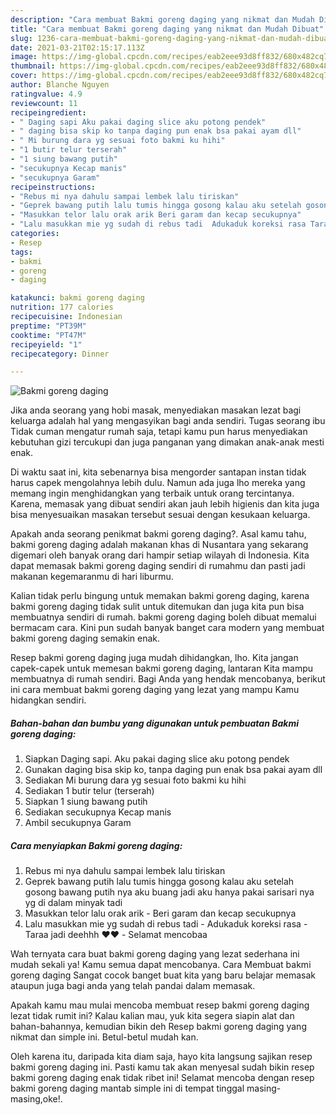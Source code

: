 ```yaml
---
description: "Cara membuat Bakmi goreng daging yang nikmat dan Mudah Dibuat"
title: "Cara membuat Bakmi goreng daging yang nikmat dan Mudah Dibuat"
slug: 1236-cara-membuat-bakmi-goreng-daging-yang-nikmat-dan-mudah-dibuat
date: 2021-03-21T02:15:17.113Z
image: https://img-global.cpcdn.com/recipes/eab2eee93d8ff832/680x482cq70/bakmi-goreng-daging-foto-resep-utama.jpg
thumbnail: https://img-global.cpcdn.com/recipes/eab2eee93d8ff832/680x482cq70/bakmi-goreng-daging-foto-resep-utama.jpg
cover: https://img-global.cpcdn.com/recipes/eab2eee93d8ff832/680x482cq70/bakmi-goreng-daging-foto-resep-utama.jpg
author: Blanche Nguyen
ratingvalue: 4.9
reviewcount: 11
recipeingredient:
- " Daging sapi Aku pakai daging slice aku potong pendek"
- " daging bisa skip ko tanpa daging pun enak bsa pakai ayam dll"
- " Mi burung dara yg sesuai foto bakmi ku hihi"
- "1 butir telur terserah"
- "1 siung bawang putih"
- "secukupnya Kecap manis"
- "secukupnya Garam"
recipeinstructions:
- "Rebus mi nya dahulu sampai lembek lalu tiriskan"
- "Geprek bawang putih lalu tumis hingga gosong kalau aku setelah gosong bawang putih nya aku buang jadi aku hanya pakai sarisari nya yg di dalam minyak tadi"
- "Masukkan telor lalu orak arik Beri garam dan kecap secukupnya"
- "Lalu masukkan mie yg sudah di rebus tadi  Adukaduk koreksi rasa Taraa jadi deehhh ❤️❤️ Selamat mencobaa"
categories:
- Resep
tags:
- bakmi
- goreng
- daging

katakunci: bakmi goreng daging 
nutrition: 177 calories
recipecuisine: Indonesian
preptime: "PT39M"
cooktime: "PT47M"
recipeyield: "1"
recipecategory: Dinner

---
```



![Bakmi goreng daging](https://img-global.cpcdn.com/recipes/eab2eee93d8ff832/680x482cq70/bakmi-goreng-daging-foto-resep-utama.jpg)

Jika anda seorang yang hobi masak, menyediakan masakan lezat bagi keluarga adalah hal yang mengasyikan bagi anda sendiri. Tugas seorang ibu Tidak cuman mengatur rumah saja, tetapi kamu pun harus menyediakan kebutuhan gizi tercukupi dan juga panganan yang dimakan anak-anak mesti enak.

Di waktu  saat ini, kita sebenarnya bisa mengorder santapan instan tidak harus capek mengolahnya lebih dulu. Namun ada juga lho mereka yang memang ingin menghidangkan yang terbaik untuk orang tercintanya. Karena, memasak yang dibuat sendiri akan jauh lebih higienis dan kita juga bisa menyesuaikan masakan tersebut sesuai dengan kesukaan keluarga. 



Apakah anda seorang penikmat bakmi goreng daging?. Asal kamu tahu, bakmi goreng daging adalah makanan khas di Nusantara yang sekarang digemari oleh banyak orang dari hampir setiap wilayah di Indonesia. Kita dapat memasak bakmi goreng daging sendiri di rumahmu dan pasti jadi makanan kegemaranmu di hari liburmu.

Kalian tidak perlu bingung untuk memakan bakmi goreng daging, karena bakmi goreng daging tidak sulit untuk ditemukan dan juga kita pun bisa membuatnya sendiri di rumah. bakmi goreng daging boleh dibuat memalui bermacam cara. Kini pun sudah banyak banget cara modern yang membuat bakmi goreng daging semakin enak.

Resep bakmi goreng daging juga mudah dihidangkan, lho. Kita jangan capek-capek untuk memesan bakmi goreng daging, lantaran Kita mampu membuatnya di rumah sendiri. Bagi Anda yang hendak mencobanya, berikut ini cara membuat bakmi goreng daging yang lezat yang mampu Kamu hidangkan sendiri.

<!--inarticleads1-->

##### Bahan-bahan dan bumbu yang digunakan untuk pembuatan Bakmi goreng daging:

1. Siapkan  Daging sapi. Aku pakai daging slice aku potong pendek
1. Gunakan  daging bisa skip ko, tanpa daging pun enak bsa pakai ayam dll
1. Sediakan  Mi burung dara yg sesuai foto bakmi ku hihi
1. Sediakan 1 butir telur (terserah)
1. Siapkan 1 siung bawang putih
1. Sediakan secukupnya Kecap manis
1. Ambil secukupnya Garam




<!--inarticleads2-->

##### Cara menyiapkan Bakmi goreng daging:

1. Rebus mi nya dahulu sampai lembek lalu tiriskan
1. Geprek bawang putih lalu tumis hingga gosong kalau aku setelah gosong bawang putih nya aku buang jadi aku hanya pakai sarisari nya yg di dalam minyak tadi
1. Masukkan telor lalu orak arik - Beri garam dan kecap secukupnya
1. Lalu masukkan mie yg sudah di rebus tadi  - Adukaduk koreksi rasa - Taraa jadi deehhh ❤️❤️ - Selamat mencobaa




Wah ternyata cara buat bakmi goreng daging yang lezat sederhana ini mudah sekali ya! Kamu semua dapat mencobanya. Cara Membuat bakmi goreng daging Sangat cocok banget buat kita yang baru belajar memasak ataupun juga bagi anda yang telah pandai dalam memasak.

Apakah kamu mau mulai mencoba membuat resep bakmi goreng daging lezat tidak rumit ini? Kalau kalian mau, yuk kita segera siapin alat dan bahan-bahannya, kemudian bikin deh Resep bakmi goreng daging yang nikmat dan simple ini. Betul-betul mudah kan. 

Oleh karena itu, daripada kita diam saja, hayo kita langsung sajikan resep bakmi goreng daging ini. Pasti kamu tak akan menyesal sudah bikin resep bakmi goreng daging enak tidak ribet ini! Selamat mencoba dengan resep bakmi goreng daging mantab simple ini di tempat tinggal masing-masing,oke!.

